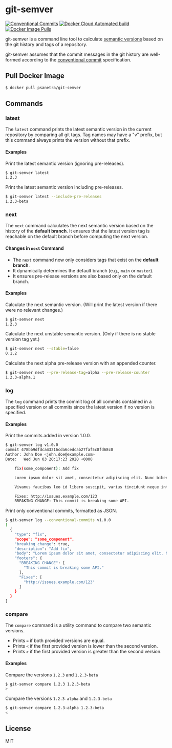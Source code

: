 # git-semver
[![Conventional Commits](https://img.shields.io/badge/Conventional%20Commits-1.0.0-yellow.svg)](https://conventionalcommits.org) [![Docker Cloud Automated build](https://img.shields.io/docker/cloud/automated/psanetra/git-semver)](https://hub.docker.com/r/psanetra/git-semver) [![Docker Image Pulls](https://img.shields.io/docker/pulls/psanetra/git-semver)](https://hub.docker.com/r/psanetra/git-semver)

git-semver is a command line tool to calculate [semantic versions](https://semver.org/spec/v2.0.0.html) based on the git history and tags of a repository.

git-semver assumes that the commit messages in the git history are well-formed according to the [conventional commit](https://www.conventionalcommits.org/en/v1.0.0-beta.4/) specification.

## Pull Docker Image

```bash
$ docker pull psanetra/git-semver
```

## Commands

### latest

The `latest` command prints the latest semantic version in the current repository by comparing all git tags. Tag names may have a "v" prefix, but this command always prints the version without that prefix.

#### Examples

Print the latest semantic version (ignoring pre-releases).
```bash
$ git-semver latest
1.2.3
```

Print the latest semantic version including pre-releases.
```bash
$ git-semver latest --include-pre-releases
1.2.3-beta
```

### next

The `next` command calculates the next semantic version based on the history of the **default branch**. It ensures that the latest version tag is reachable on the default branch before computing the next version.

#### **Changes in `next` Command**
- The `next` command now only considers tags that exist on the **default branch**.
- It dynamically determines the default branch (e.g., `main` or `master`).
- It ensures pre-release versions are also based only on the default branch.

#### Examples

Calculate the next semantic version. (Will print the latest version if there were no relevant changes.)
```bash
$ git-semver next
1.2.3
```

Calculate the next unstable semantic version. (Only if there is no stable version tag yet.)
```bash
$ git-semver next --stable=false
0.1.2
```

Calculate the next alpha pre-release version with an appended counter.
```bash
$ git-semver next --pre-release-tag=alpha --pre-release-counter
1.2.3-alpha.1
```

### log

The `log` command prints the commit log of all commits contained in a specified version or all commits since the latest version if no version is specified.

#### Examples

Print the commits added in version 1.0.0.
```bash
$ git-semver log v1.0.0
commit 478bb9dfdca43216cda6cedcab27faf5c8fd68c0
Author: John Doe <john.doe@example.com>
Date:   Wed Jun 03 20:17:23 2020 +0000

    fix(some_component): Add fix

    Lorem ipsum dolor sit amet, consectetur adipiscing elit. Nunc bibendum vulputate sapien vel mattis.

    Vivamus faucibus leo id libero suscipit, varius tincidunt neque interdum. Mauris rutrum at velit vitae semper.

    Fixes: http://issues.example.com/123
    BREAKING CHANGE: This commit is breaking some API.
```

Print only conventional commits, formatted as JSON.
```bash
$ git-semver log --conventional-commits v1.0.0
[
  {
    "type": "fix",
    "scope": "some_component",
    "breaking_change": true,
    "description": "Add fix",
    "body": "Lorem ipsum dolor sit amet, consectetur adipiscing elit. Nunc bibendum vulputate sapien vel mattis.\n\nVivamus faucibus leo id libero suscipit, varius tincidunt neque interdum. Mauris rutrum at velit vitae semper.",
    "footers": {
      "BREAKING CHANGE": [
        "This commit is breaking some API."
      ],
      "Fixes": [
        "http://issues.example.com/123"
      ]
    }
  }
]
```

### compare

The `compare` command is a utility command to compare two semantic versions.

- Prints `=` if both provided versions are equal.
- Prints `<` if the first provided version is lower than the second version.
- Prints `>` if the first provided version is greater than the second version.

#### Examples

Compare the versions `1.2.3` and `1.2.3-beta`
```bash
$ git-semver compare 1.2.3 1.2.3-beta
>
```

Compare the versions `1.2.3-alpha` and `1.2.3-beta`
```bash
$ git-semver compare 1.2.3-alpha 1.2.3-beta
<
```

## License

MIT
